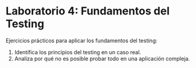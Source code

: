 # Laboratorio 4: Fundamentos del Testing

Ejercicios prácticos para aplicar los fundamentos del testing:

1. Identifica los principios del testing en un caso real.
2. Analiza por qué no es posible probar todo en una aplicación compleja.
